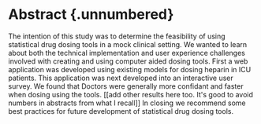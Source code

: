 # Abstract {.unnumbered}

<!-- This is the abstract -->

The intention of this study was to determine the feasibility of using statistical drug dosing tools in a mock clinical setting. We wanted to learn about both the technical implementation and user experience challenges involved with creating and using computer aided dosing tools. First a web application was developed using existing models for dosing heparin in ICU patients. This application was next developed into an interactive user survey. We found that Doctors were generally more confidant and faster when dosing using the tools. [[add other results here too. It's good to avoid numbers in abstracts from what I recall]] In closing we recommend some best practices for future development of statistical drug dosing tools.





